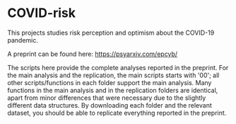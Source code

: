 # COVID-risk

This projects studies risk perception and optimism about the COVID-19 pandemic. 

A preprint can be found here: https://psyarxiv.com/epcyb/

The scripts here provide the complete analyses reported in the preprint. For the main analysis and the replication, the main scripts starts with '00'; all other scripts/functions in each folder support the main analysis. Many functions in the main analysis and in the replication folders are identical, apart from minor differences that were necessary due to the slightly different data structures. By downloading each folder and the relevant dataset, you should be able to replicate everything reported in the preprint.
